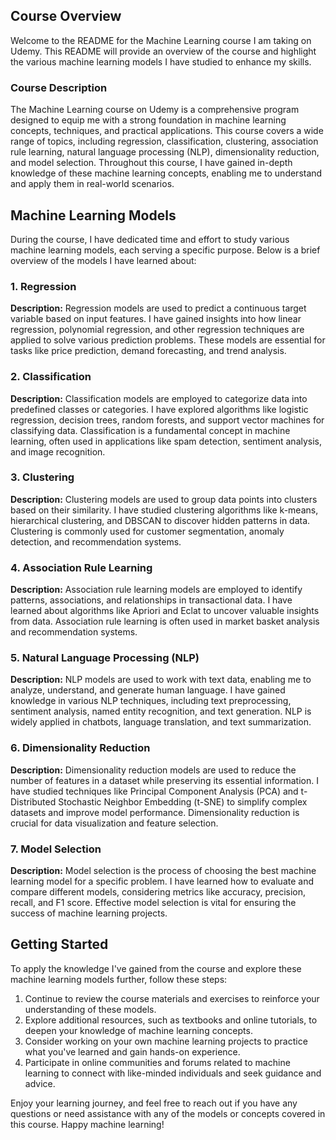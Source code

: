 
## Course Overview

Welcome to the README for the Machine Learning course I am taking on Udemy. This README will provide an overview of the course and highlight the various machine learning models I have studied to enhance my skills.

### Course Description

The Machine Learning course on Udemy is a comprehensive program designed to equip me with a strong foundation in machine learning concepts, techniques, and practical applications. This course covers a wide range of topics, including regression, classification, clustering, association rule learning, natural language processing (NLP), dimensionality reduction, and model selection. Throughout this course, I have gained in-depth knowledge of these machine learning concepts, enabling me to understand and apply them in real-world scenarios.

## Machine Learning Models

During the course, I have dedicated time and effort to study various machine learning models, each serving a specific purpose. Below is a brief overview of the models I have learned about:

### 1. Regression

**Description:** Regression models are used to predict a continuous target variable based on input features. I have gained insights into how linear regression, polynomial regression, and other regression techniques are applied to solve various prediction problems. These models are essential for tasks like price prediction, demand forecasting, and trend analysis.

### 2. Classification

**Description:** Classification models are employed to categorize data into predefined classes or categories. I have explored algorithms like logistic regression, decision trees, random forests, and support vector machines for classifying data. Classification is a fundamental concept in machine learning, often used in applications like spam detection, sentiment analysis, and image recognition.

### 3. Clustering

**Description:** Clustering models are used to group data points into clusters based on their similarity. I have studied clustering algorithms like k-means, hierarchical clustering, and DBSCAN to discover hidden patterns in data. Clustering is commonly used for customer segmentation, anomaly detection, and recommendation systems.

### 4. Association Rule Learning

**Description:** Association rule learning models are employed to identify patterns, associations, and relationships in transactional data. I have learned about algorithms like Apriori and Eclat to uncover valuable insights from data. Association rule learning is often used in market basket analysis and recommendation systems.

### 5. Natural Language Processing (NLP)

**Description:** NLP models are used to work with text data, enabling me to analyze, understand, and generate human language. I have gained knowledge in various NLP techniques, including text preprocessing, sentiment analysis, named entity recognition, and text generation. NLP is widely applied in chatbots, language translation, and text summarization.

### 6. Dimensionality Reduction

**Description:** Dimensionality reduction models are used to reduce the number of features in a dataset while preserving its essential information. I have studied techniques like Principal Component Analysis (PCA) and t-Distributed Stochastic Neighbor Embedding (t-SNE) to simplify complex datasets and improve model performance. Dimensionality reduction is crucial for data visualization and feature selection.

### 7. Model Selection

**Description:** Model selection is the process of choosing the best machine learning model for a specific problem. I have learned how to evaluate and compare different models, considering metrics like accuracy, precision, recall, and F1 score. Effective model selection is vital for ensuring the success of machine learning projects.

## Getting Started

To apply the knowledge I've gained from the course and explore these machine learning models further, follow these steps:

1. Continue to review the course materials and exercises to reinforce your understanding of these models.
2. Explore additional resources, such as textbooks and online tutorials, to deepen your knowledge of machine learning concepts.
3. Consider working on your own machine learning projects to practice what you've learned and gain hands-on experience.
4. Participate in online communities and forums related to machine learning to connect with like-minded individuals and seek guidance and advice.

Enjoy your learning journey, and feel free to reach out if you have any questions or need assistance with any of the models or concepts covered in this course. Happy machine learning!
